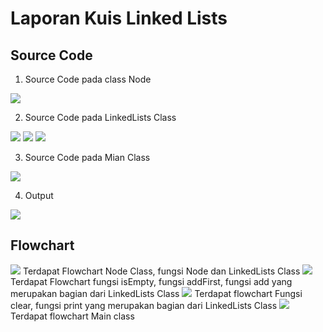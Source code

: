 # Laporan Kuis Linked Lists

## Source Code
1. Source Code pada class Node
<img src="1.PNG">

2. Source Code pada LinkedLists Class
<img src="2.PNG">
<img src="3.PNG">
<img src="4.PNG">

3. Source Code pada Mian Class
<img src="5.PNG">

4. Output
<img src="6.PNG">

## Flowchart
<img src="7.jpeg">
Terdapat Flowchart Node Class, fungsi Node dan LinkedLists Class 
<img src="8.jpeg">
Terdapat Flowchart fungsi isEmpty, fungsi addFirst, fungsi add yang merupakan bagian dari LinkedLists Class
<img src="9.jpeg">
Terdapat flowchart Fungsi clear, fungsi print yang merupakan bagian dari LinkedLists Class
<img src="10.jpeg">
Terdapat flowchart Main class